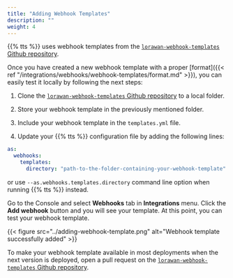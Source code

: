 ```yaml
---
title: "Adding Webhook Templates"
description: ""
weight: 4
---
```


{{% tts %}} uses webhook templates from the [`lorawan-webhook-templates` Github repository](https://github.com/TheThingsNetwork/lorawan-webhook-templates/).

Once you have created a new webhook template with a proper [format]({{< ref "/integrations/webhooks/webhook-templates/format.md" >}}), you can easily test it locally by following the next steps:

1. Clone the [`lorawan-webhook-templates` Github repository](https://github.com/TheThingsNetwork/lorawan-webhook-templates/) to a local folder.

2. Store your webhook template in the previously mentioned folder.

3. Include your webhook template in the `templates.yml` file.

4. Update your {{% tts %}} configuration file by adding the following lines:

```yaml
as:
  webhooks:
    templates:
      directory: "path-to-the-folder-containing-your-webhook-template"
```

or use `--as.webhooks.templates.directory` command line option when running {{% tts %}} instead.

Go to the Console and select **Webhooks** tab in **Integrations** menu. Click the **Add webhook** button and you will see your template. At this point, you can test your webhook template.

{{< figure src="../adding-webhook-template.png" alt="Webhook template successfully added" >}}

To make your webhook template available in most deployments when the next version is deployed, open a pull request on the [`lorawan-webhook-templates` Github repository](https://github.com/TheThingsNetwork/lorawan-webhook-templates/).
